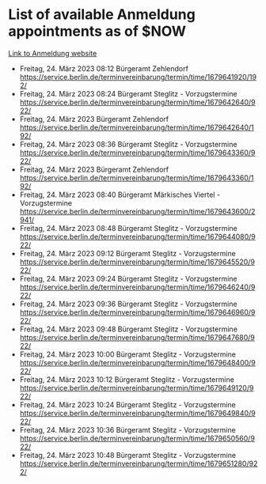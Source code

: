 # List of available Anmeldung appointments as of $NOW
[Link to Anmeldung website](https://service.berlin.de/terminvereinbarung/termin/tag.php?termin=1&anliegen[]=120686&dienstleisterlist=122210,122217,327316,122219,327312,122227,327314,122231,327346,122243,327348,122254,122252,329742,122260,329745,122262,329748,122271,327278,122273,327274,122277,327276,330436,122280,327294,122282,327290,122284,327292,122291,327270,122285,327266,122286,327264,122296,327268,150230,329760,122297,327286,122294,327284,122312,329763,122314,329775,122304,327330,122311,327334,122309,327332,317869,122281,327352,122279,329772,122283,122276,327324,122274,327326,122267,329766,122246,327318,122251,327320,122257,327322,122208,327298,122226,327300&herkunft=http%3A%2F%2Fservice.berlin.de%2Fdienstleistung%2F120686%2F)
- Freitag, 24. März 2023 08:12 Bürgeramt Zehlendorf https://service.berlin.de/terminvereinbarung/termin/time/1679641920/192/
- Freitag, 24. März 2023 08:24 Bürgeramt Steglitz - Vorzugstermine https://service.berlin.de/terminvereinbarung/termin/time/1679642640/922/
- Freitag, 24. März 2023  Bürgeramt Zehlendorf https://service.berlin.de/terminvereinbarung/termin/time/1679642640/192/
- Freitag, 24. März 2023 08:36 Bürgeramt Steglitz - Vorzugstermine https://service.berlin.de/terminvereinbarung/termin/time/1679643360/922/
- Freitag, 24. März 2023  Bürgeramt Zehlendorf https://service.berlin.de/terminvereinbarung/termin/time/1679643360/192/
- Freitag, 24. März 2023 08:40 Bürgeramt Märkisches Viertel - Vorzugstermine https://service.berlin.de/terminvereinbarung/termin/time/1679643600/2941/
- Freitag, 24. März 2023 08:48 Bürgeramt Steglitz - Vorzugstermine https://service.berlin.de/terminvereinbarung/termin/time/1679644080/922/
- Freitag, 24. März 2023 09:12 Bürgeramt Steglitz - Vorzugstermine https://service.berlin.de/terminvereinbarung/termin/time/1679645520/922/
- Freitag, 24. März 2023 09:24 Bürgeramt Steglitz - Vorzugstermine https://service.berlin.de/terminvereinbarung/termin/time/1679646240/922/
- Freitag, 24. März 2023 09:36 Bürgeramt Steglitz - Vorzugstermine https://service.berlin.de/terminvereinbarung/termin/time/1679646960/922/
- Freitag, 24. März 2023 09:48 Bürgeramt Steglitz - Vorzugstermine https://service.berlin.de/terminvereinbarung/termin/time/1679647680/922/
- Freitag, 24. März 2023 10:00 Bürgeramt Steglitz - Vorzugstermine https://service.berlin.de/terminvereinbarung/termin/time/1679648400/922/
- Freitag, 24. März 2023 10:12 Bürgeramt Steglitz - Vorzugstermine https://service.berlin.de/terminvereinbarung/termin/time/1679649120/922/
- Freitag, 24. März 2023 10:24 Bürgeramt Steglitz - Vorzugstermine https://service.berlin.de/terminvereinbarung/termin/time/1679649840/922/
- Freitag, 24. März 2023 10:36 Bürgeramt Steglitz - Vorzugstermine https://service.berlin.de/terminvereinbarung/termin/time/1679650560/922/
- Freitag, 24. März 2023 10:48 Bürgeramt Steglitz - Vorzugstermine https://service.berlin.de/terminvereinbarung/termin/time/1679651280/922/
